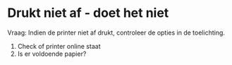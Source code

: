 # Drukt niet af - doet het niet

Vraag:
Indien de printer niet af drukt, controleer de opties in de toelichting.
1. Check of printer online staat
2. Is er voldoende papier?